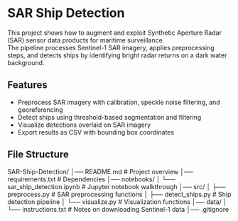 # SAR Ship Detection

This project shows how to augment and exploit Synthetic Aperture Radar (SAR) sensor data products for maritime surveillance.  
The pipeline processes Sentinel-1 SAR imagery, applies preprocessing steps, and detects ships by identifying bright radar returns on a dark water background.

## Features
- Preprocess SAR imagery with calibration, speckle noise filtering, and georeferencing
- Detect ships using threshold-based segmentation and filtering
- Visualize detections overlaid on SAR imagery
- Export results as CSV with bounding box coordinates

## File Structure
SAR-Ship-Detection/
│── README.md # Project overview
│── requirements.txt # Dependencies
│── notebooks/
│ └── sar_ship_detection.ipynb # Jupyter notebook walkthrough
│── src/
│ ├── preprocess.py # SAR preprocessing functions
│ ├── detect_ships.py # Ship detection pipeline
│ └── visualize.py # Visualization functions
│── data/
│ └── instructions.txt # Notes on downloading Sentinel-1 data
│── .gitignore
